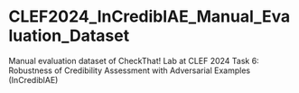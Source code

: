 # CLEF2024_InCrediblAE_Manual_Evaluation_Dataset
Manual evaluation dataset of CheckThat! Lab at CLEF 2024 Task 6: Robustness of Credibility Assessment with Adversarial Examples (InCrediblAE)
